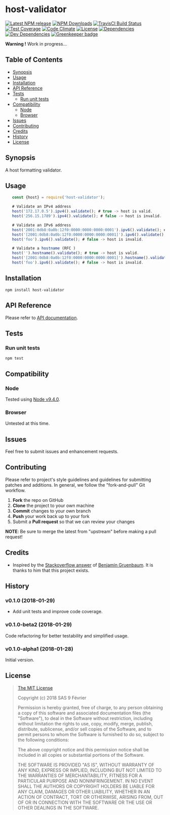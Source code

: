 [npm-badge]: https://img.shields.io/npm/v/host-validator.svg
[npm-badge-url]: https://www.npmjs.com/package/host-validator
[npm-downloads-badge]: https://img.shields.io/npm/dt/host-validator.svg
[npm-downloads-url]: https://npmjs.org/package/host-validator
[travis-badge]: https://img.shields.io/travis/9fv/node-host-validator/v0.1.0-alpha1.svg?label=TravisCI
[travis-badge-url]: https://travis-ci.org/9fv/node-host-validator
[circle-badge]: https://circleci.com/gh/9fv/node-host-validator/tree/v0.1.0-alpha1.svg?style=svg&circle-token=
[circle-badge-url]: https://circleci.com/gh/9fv/node-host-validator/tree/v0.1.0-alpha1
[coveralls-badge]: https://coveralls.io/repos/github/9fv/node-host-validator/badge.svg?branch=v0.1.0-alpha1
[coveralls-badge-url]: https://coveralls.io/github/9fv/node-host-validator?branch=v0.1.0-alpha1
[codeclimate-badge]: https://img.shields.io/codeclimate/github/9fv/node-host-validator.svg
[codeclimate-badge-url]: https://codeclimate.com/github/9fv/node-host-validator
[ember-observer-badge]: http://emberobserver.com/badges/node-host-validator.svg
[ember-observer-badge-url]: http://emberobserver.com/addons/node-host-validator
[license-badge]: https://img.shields.io/npm/l/host-validator.svg
[license-badge-url]: LICENSE.md
[dependencies-badge]: https://img.shields.io/david/9fv/node-host-validator.svg
[dependencies-badge-url]: https://david-dm.org/9fv/node-host-validator
[devDependencies-badge]: https://img.shields.io/david/dev/9fv/node-host-validator.svg
[devDependencies-badge-url]: https://david-dm.org/9fv/node-host-validator#info=devDependencies
[greenkeeper-badge]: https://badges.greenkeeper.io/9fv/node-host-validator.svg
[greenkeeper-badge-url]: https://greenkeeper.io/


host-validator
====================

[![Latest NPM release][npm-badge]][npm-badge-url]
[![NPM Downloads][npm-downloads-badge]][npm-downloads-url]
[![TravisCI Build Status][travis-badge]][travis-badge-url]
[![Test Coverage][coveralls-badge]][coveralls-badge-url]
[![Code Climate][codeclimate-badge]][codeclimate-badge-url]
[![License][license-badge]][license-badge-url]
[![Dependencies][dependencies-badge]][dependencies-badge-url] 
[![Dev Dependencies][devDependencies-badge]][devDependencies-badge-url]
[![Greenkeeper badge][greenkeeper-badge]][greenkeeper-badge-url]

**Warning !** Work in progress...

## Table of Contents

* [Synopsis](#synopsis)
* [Usage](#usage)
* [Installation](#installation)
* [API Reference](#api-reference)
* [Tests](#tests)
  * [Run unit tests](#tests_run-unit-tests)
* [Compatibility](#compatibility)
  * [Node](#compatibility_node)
  * [Browser](#compatibility_browser)
* [Issues](#issues)
* [Contributing](#contributing)
* [Credits](#credits)
* [History](#history)
* [License](#license)

## <a name="synopsis"> Synopsis

A host formatting validator.

## <a name="usage"> Usage

```javascript
   const {host} = require('host-validator');

   # Validate an IPv4 address
   host('172.17.0.5').ipv4().validate(); # true -> host is valid.
   host('256.15.1789').ipv4().validate(); # false -> host is invalid.

   # Validate an IPv6 address
   host('2001:0db8:0a0b:12f0:0000:0000:0000:0001').ipv6().validate(); # true -> host is valid.
   host('[2001:0db8:0a0b:12f0:0000:0000:0000:0001]').ipv6().validate(); # true -> host is valid.
   host('foo').ipv6().validate(); # false -> host is invalid.

   # Validate a hostname (RFC )
   host('').hostname().validate(); # true -> host is valid.
   host('[2001:0db8:0a0b:12f0:0000:0000:0000:0001]').hostname().validate(); # true -> host is valid.
   host('foo').ipv6().validate(); # false -> host is invalid.

```

## <a name="installation"> Installation

    npm install host-validator

## <a name="api-reference"> API Reference

Please refer to [API documentation](docs/API.md).

## <a name="test"> Tests

### <a name="tests_run-unit-tests"> Run unit tests

    npm test

## <a name="compatibility"> Compatibility

### <a name="compatibility_node"> Node

Tested using [Node v9.4.0](https://nodejs.org/dist/v9.4.0/docs/api/).

### <a name="compatibility_browser"> Browser

Untested at this time.

## <a name="issues"> Issues

Feel free to submit issues and enhancement requests.

## <a name="contributing"> Contributing

Please refer to project's style guidelines and guidelines for submitting patches and additions. In general, we follow the "fork-and-pull" Git workflow.

 1. **Fork** the repo on GitHub
 2. **Clone** the project to your own machine
 3. **Commit** changes to your own branch
 4. **Push** your work back up to your fork
 5. Submit a **Pull request** so that we can review your changes

**NOTE**: Be sure to merge the latest from "upstream" before making a pull request!

## <a name="credits"> Credits

* Inspired by the [Stackoverflow answer](https://stackoverflow.com/a/26694802) of [Benjamin Gruenbaum](https://stackoverflow.com/users/1348195/benjamin-gruenbaum). It is thanks to him that this project exists.

## <a name="history"> History

### v0.1.0 (2018-01-29)

* Add unit tests and improve code coverage.

### v0.1.0-beta2 (2018-01-29)

Code refactoring for better testability and simplified usage.

### v0.1.0-alpha1 (2018-01-28)

Initial version.

## <a name="license"> License

>
> [The MIT License](https://opensource.org/licenses/MIT)
>
> Copyright (c) 2018 SAS 9 Février
>
> Permission is hereby granted, free of charge, to any person obtaining a copy
> of this software and associated documentation files (the "Software"), to deal
> in the Software without restriction, including without limitation the rights
> to use, copy, modify, merge, publish, distribute, sublicense, and/or sell
> copies of the Software, and to permit persons to whom the Software is
> furnished to do so, subject to the following conditions:
>
> The above copyright notice and this permission notice shall be included in all
> copies or substantial portions of the Software.
>
> THE SOFTWARE IS PROVIDED "AS IS", WITHOUT WARRANTY OF ANY KIND, EXPRESS OR
> IMPLIED, INCLUDING BUT NOT LIMITED TO THE WARRANTIES OF MERCHANTABILITY,
> FITNESS FOR A PARTICULAR PURPOSE AND NONINFRINGEMENT. IN NO EVENT SHALL THE
>AUTHORS OR COPYRIGHT HOLDERS BE LIABLE FOR ANY CLAIM, DAMAGES OR OTHER
> LIABILITY, WHETHER IN AN ACTION OF CONTRACT, TORT OR OTHERWISE, ARISING FROM,
> OUT OF OR IN CONNECTION WITH THE SOFTWARE OR THE USE OR OTHER DEALINGS IN THE
> SOFTWARE.
>
